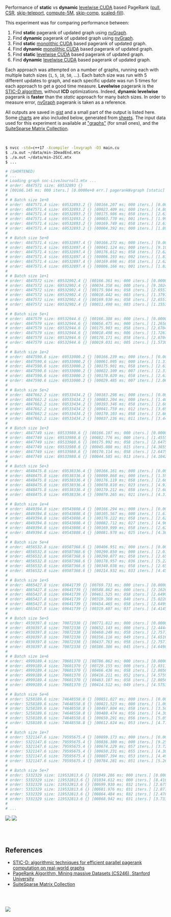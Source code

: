 Performance of **static** vs **dynamic** [levelwise CUDA] based PageRank ([pull], [CSR],
[skip-teleport], [compute-5M], [skip-comp], [scaled-fill]).

This experiment was for comparing performance between:
1. Find **static** pagerank of updated graph using [nvGraph][pr-nvgraph].
2. Find **dynamic** pagerank of updated graph using [nvGraph][pr-nvgraph].
3. Find **static** [monolithic CUDA] based pagerank of updated graph.
4. Find **dynamic** [monolithic CUDA] based pagerank of updated graph.
5. Find **static** [levelwise CUDA] based pagerank of updated graph.
6. Find **dynamic** [levelwise CUDA] based pagerank of updated graph.

Each approach was attempted on a number of graphs, running each with multiple
batch sizes (`1`, `5`, `10`, `50`, ...). Each batch size was run with 5
different updates to graph, and each specific update was run 5 times for each
approach to get a good time measure. **Levelwise** pagerank is the
[STIC-D algorithm], without **ICD** optimizations. Indeed, **dynamic levelwise**
pagerank is **faster** than the *static* approach for many batch sizes. In
order to measure error, [nvGraph] pagerank is taken as a reference.

All outputs are saved in [gist] and a small part of the output is listed
here. Some [charts] are also included below, generated from [sheets]. The input
data used for this experiment is available at ["graphs"] (for small ones), and
the [SuiteSparse Matrix Collection].

<br>

```bash
$ nvcc -std=c++17 -Xcompiler -lnvgraph -O3 main.cu
$ ./a.out ~/data/min-1DeadEnd.mtx
$ ./a.out ~/data/min-2SCC.mtx
$ ...

# (SHORTENED)
# ...
# Loading graph soc-LiveJournal1.mtx ...
# order: 4847571 size: 69532893 {}
# [00166.145 ms; 000 iters.] [0.0000e+0 err.] pagerankNvgraph [static]
#
# # Batch size 1e+0
# order: 4847571.4 size: 69532893.2 {} [00166.207 ms; 000 iters.] [0.0000e+0 err.] pagerankNvgraph [static]
# order: 4847571.4 size: 69532893.2 {} [00023.409 ms; 000 iters.] [4.8099e-7 err.] pagerankNvgraph [dynamic]
# order: 4847571.4 size: 69532893.2 {} [00175.986 ms; 058 iters.] [2.6337e-6 err.] pagerankMonolithic [static]
# order: 4847571.4 size: 69532893.2 {} [00003.770 ms; 001 iters.] [1.9923e-6 err.] pagerankMonolithic [dynamic]
# order: 4847571.4 size: 69532893.2 {} [00169.749 ms; 058 iters.] [2.6337e-6 err.] pagerankLevelwise [static]
# order: 4847571.4 size: 69532893.2 {} [00004.392 ms; 000 iters.] [1.8941e-6 err.] pagerankLevelwise [dynamic]
#
# # Batch size 5e+0
# order: 4847571.4 size: 69532897.4 {} [00166.272 ms; 000 iters.] [0.0000e+0 err.] pagerankNvgraph [static]
# order: 4847571.4 size: 69532897.4 {} [00041.124 ms; 000 iters.] [9.1002e-7 err.] pagerankNvgraph [dynamic]
# order: 4847571.4 size: 69532897.4 {} [00176.012 ms; 058 iters.] [2.6201e-6 err.] pagerankMonolithic [static]
# order: 4847571.4 size: 69532897.4 {} [00006.193 ms; 002 iters.] [1.8311e-6 err.] pagerankMonolithic [dynamic]
# order: 4847571.4 size: 69532897.4 {} [00169.698 ms; 058 iters.] [2.6201e-6 err.] pagerankLevelwise [static]
# order: 4847571.4 size: 69532897.4 {} [00006.166 ms; 001 iters.] [1.8307e-6 err.] pagerankLevelwise [dynamic]
#
# # Batch size 1e+1
# order: 4847572 size: 69532902.4 {} [00166.361 ms; 000 iters.] [0.0000e+0 err.] pagerankNvgraph [static]
# order: 4847572 size: 69532902.4 {} [00034.358 ms; 000 iters.] [9.1024e-7 err.] pagerankNvgraph [dynamic]
# order: 4847572 size: 69532902.4 {} [00175.984 ms; 058 iters.] [2.6557e-6 err.] pagerankMonolithic [static]
# order: 4847572 size: 69532902.4 {} [00010.442 ms; 003 iters.] [1.3797e-6 err.] pagerankMonolithic [dynamic]
# order: 4847572 size: 69532902.4 {} [00169.930 ms; 058 iters.] [2.6557e-6 err.] pagerankLevelwise [static]
# order: 4847572 size: 69532902.4 {} [00011.490 ms; 003 iters.] [1.1553e-6 err.] pagerankLevelwise [dynamic]
#
# # Batch size 5e+1
# order: 4847579 size: 69532944.6 {} [00166.308 ms; 000 iters.] [0.0000e+0 err.] pagerankNvgraph [static]
# order: 4847579 size: 69532944.6 {} [00056.475 ms; 000 iters.] [1.2656e-6 err.] pagerankNvgraph [dynamic]
# order: 4847579 size: 69532944.6 {} [00175.903 ms; 058 iters.] [2.6704e-6 err.] pagerankMonolithic [static]
# order: 4847579 size: 69532944.6 {} [00018.498 ms; 006 iters.] [1.7267e-6 err.] pagerankMonolithic [dynamic]
# order: 4847579 size: 69532944.6 {} [00170.171 ms; 058 iters.] [2.6704e-6 err.] pagerankLevelwise [static]
# order: 4847579 size: 69532944.6 {} [00019.031 ms; 005 iters.] [1.5730e-6 err.] pagerankLevelwise [dynamic]
#
# # Batch size 1e+2
# order: 4847590.6 size: 69533000.2 {} [00166.239 ms; 000 iters.] [0.0000e+0 err.] pagerankNvgraph [static]
# order: 4847590.6 size: 69533000.2 {} [00061.095 ms; 000 iters.] [1.3170e-6 err.] pagerankNvgraph [dynamic]
# order: 4847590.6 size: 69533000.2 {} [00175.901 ms; 058 iters.] [2.6394e-6 err.] pagerankMonolithic [static]
# order: 4847590.6 size: 69533000.2 {} [00022.109 ms; 007 iters.] [2.3196e-6 err.] pagerankMonolithic [dynamic]
# order: 4847590.6 size: 69533000.2 {} [00170.020 ms; 058 iters.] [2.6394e-6 err.] pagerankLevelwise [static]
# order: 4847590.6 size: 69533000.2 {} [00029.485 ms; 007 iters.] [2.0674e-6 err.] pagerankLevelwise [dynamic]
#
# # Batch size 5e+2
# order: 4847662.2 size: 69533434.2 {} [00183.298 ms; 000 iters.] [0.0000e+0 err.] pagerankNvgraph [static]
# order: 4847662.2 size: 69533434.2 {} [00083.204 ms; 000 iters.] [1.4059e-6 err.] pagerankNvgraph [dynamic]
# order: 4847662.2 size: 69533434.2 {} [00193.346 ms; 058 iters.] [2.6631e-6 err.] pagerankMonolithic [static]
# order: 4847662.2 size: 69533434.2 {} [00041.759 ms; 012 iters.] [3.6946e-6 err.] pagerankMonolithic [dynamic]
# order: 4847662.2 size: 69533434.2 {} [00170.103 ms; 058 iters.] [2.6631e-6 err.] pagerankLevelwise [static]
# order: 4847662.2 size: 69533434.2 {} [00037.236 ms; 011 iters.] [3.4490e-6 err.] pagerankLevelwise [dynamic]
#
# # Batch size 1e+3
# order: 4847749 size: 69533980.6 {} [00166.107 ms; 000 iters.] [0.0000e+0 err.] pagerankNvgraph [static]
# order: 4847749 size: 69533980.6 {} [00082.776 ms; 000 iters.] [1.4555e-6 err.] pagerankNvgraph [dynamic]
# order: 4847749 size: 69533980.6 {} [00175.992 ms; 058 iters.] [2.6475e-6 err.] pagerankMonolithic [static]
# order: 4847749 size: 69533980.6 {} [00045.088 ms; 015 iters.] [4.3855e-6 err.] pagerankMonolithic [dynamic]
# order: 4847749 size: 69533980.6 {} [00170.114 ms; 058 iters.] [2.6475e-6 err.] pagerankLevelwise [static]
# order: 4847749 size: 69533980.6 {} [00044.585 ms; 013 iters.] [4.1042e-6 err.] pagerankLevelwise [dynamic]
#
# # Batch size 5e+3
# order: 4848475.8 size: 69538336.4 {} [00166.161 ms; 000 iters.] [0.0000e+0 err.] pagerankNvgraph [static]
# order: 4848475.8 size: 69538336.4 {} [00099.868 ms; 000 iters.] [1.5585e-6 err.] pagerankNvgraph [dynamic]
# order: 4848475.8 size: 69538336.4 {} [00176.119 ms; 058 iters.] [2.6079e-6 err.] pagerankMonolithic [static]
# order: 4848475.8 size: 69538336.4 {} [00070.810 ms; 023 iters.] [4.9181e-6 err.] pagerankMonolithic [dynamic]
# order: 4848475.8 size: 69538336.4 {} [00170.212 ms; 058 iters.] [2.6079e-6 err.] pagerankLevelwise [static]
# order: 4848475.8 size: 69538336.4 {} [00070.265 ms; 021 iters.] [4.3191e-6 err.] pagerankLevelwise [dynamic]
#
# # Batch size 1e+4
# order: 4849394.8 size: 69543808.4 {} [00166.294 ms; 000 iters.] [0.0000e+0 err.] pagerankNvgraph [static]
# order: 4849394.8 size: 69543808.4 {} [00105.567 ms; 000 iters.] [1.6712e-6 err.] pagerankNvgraph [dynamic]
# order: 4849394.8 size: 69543808.4 {} [00176.222 ms; 058 iters.] [2.6247e-6 err.] pagerankMonolithic [static]
# order: 4849394.8 size: 69543808.4 {} [00082.712 ms; 027 iters.] [4.9692e-6 err.] pagerankMonolithic [dynamic]
# order: 4849394.8 size: 69543808.4 {} [00169.999 ms; 058 iters.] [2.6247e-6 err.] pagerankLevelwise [static]
# order: 4849394.8 size: 69543808.4 {} [00081.970 ms; 025 iters.] [4.3628e-6 err.] pagerankLevelwise [dynamic]
#
# # Batch size 5e+4
# order: 4856532.8 size: 69587368.6 {} [00406.951 ms; 000 iters.] [0.0000e+0 err.] pagerankNvgraph [static]
# order: 4856532.8 size: 69587368.6 {} [00290.850 ms; 000 iters.] [2.0169e-6 err.] pagerankNvgraph [dynamic]
# order: 4856532.8 size: 69587368.6 {} [00290.077 ms; 058 iters.] [2.6554e-6 err.] pagerankMonolithic [static]
# order: 4856532.8 size: 69587368.6 {} [00178.957 ms; 036 iters.] [5.2206e-6 err.] pagerankMonolithic [dynamic]
# order: 4856532.8 size: 69587368.6 {} [00340.038 ms; 058 iters.] [2.6554e-6 err.] pagerankLevelwise [static]
# order: 4856532.8 size: 69587368.6 {} [00214.932 ms; 033 iters.] [4.4503e-6 err.] pagerankLevelwise [dynamic]
#
# # Batch size 1e+5
# order: 4865427.8 size: 69641739 {} [00769.731 ms; 000 iters.] [0.0000e+0 err.] pagerankNvgraph [static]
# order: 4865427.8 size: 69641739 {} [00588.862 ms; 000 iters.] [2.1626e-6 err.] pagerankNvgraph [dynamic]
# order: 4865427.8 size: 69641739 {} [00461.525 ms; 058 iters.] [2.6499e-6 err.] pagerankMonolithic [static]
# order: 4865427.8 size: 69641739 {} [00319.360 ms; 040 iters.] [5.0220e-6 err.] pagerankMonolithic [dynamic]
# order: 4865427.8 size: 69641739 {} [00454.465 ms; 058 iters.] [2.6499e-6 err.] pagerankLevelwise [static]
# order: 4865427.8 size: 69641739 {} [00319.607 ms; 037 iters.] [4.4145e-6 err.] pagerankLevelwise [dynamic]
#
# # Batch size 5e+5
# order: 4930397.8 size: 70072338 {} [00771.812 ms; 000 iters.] [0.0000e+0 err.] pagerankNvgraph [static]
# order: 4930397.8 size: 70072338 {} [00652.143 ms; 000 iters.] [2.4444e-6 err.] pagerankNvgraph [dynamic]
# order: 4930397.8 size: 70072338 {} [00460.249 ms; 058 iters.] [2.7571e-6 err.] pagerankMonolithic [static]
# order: 4930397.8 size: 70072338 {} [00356.116 ms; 049 iters.] [4.6516e-6 err.] pagerankMonolithic [dynamic]
# order: 4930397.8 size: 70072338 {} [00437.763 ms; 058 iters.] [2.7571e-6 err.] pagerankLevelwise [static]
# order: 4930397.8 size: 70072338 {} [00386.386 ms; 045 iters.] [4.6498e-6 err.] pagerankLevelwise [dynamic]
#
# # Batch size 1e+6
# order: 4999189.4 size: 70601370 {} [00786.062 ms; 000 iters.] [0.0000e+0 err.] pagerankNvgraph [static]
# order: 4999189.4 size: 70601370 {} [00729.155 ms; 000 iters.] [2.0311e-6 err.] pagerankNvgraph [dynamic]
# order: 4999189.4 size: 70601370 {} [00466.436 ms; 058 iters.] [2.8056e-6 err.] pagerankMonolithic [static]
# order: 4999189.4 size: 70601370 {} [00416.211 ms; 052 iters.] [4.5759e-6 err.] pagerankMonolithic [dynamic]
# order: 4999189.4 size: 70601370 {} [00463.187 ms; 058 iters.] [2.8056e-6 err.] pagerankLevelwise [static]
# order: 4999189.4 size: 70601370 {} [00414.512 ms; 049 iters.] [4.5753e-6 err.] pagerankLevelwise [dynamic]
#
# # Batch size 5e+6
# order: 5258189.6 size: 74648558.8 {} [00851.027 ms; 000 iters.] [0.0000e+0 err.] pagerankNvgraph [static]
# order: 5258189.6 size: 74648558.8 {} [00821.523 ms; 000 iters.] [1.0021e-6 err.] pagerankNvgraph [dynamic]
# order: 5258189.6 size: 74648558.8 {} [00497.804 ms; 058 iters.] [3.5681e-6 err.] pagerankMonolithic [static]
# order: 5258189.6 size: 74648558.8 {} [00480.474 ms; 056 iters.] [4.3080e-6 err.] pagerankMonolithic [dynamic]
# order: 5258189.6 size: 74648558.8 {} [00650.291 ms; 056 iters.] [5.0597e-6 err.] pagerankLevelwise [static]
# order: 5258189.6 size: 74648558.8 {} [00612.824 ms; 053 iters.] [4.7137e-6 err.] pagerankLevelwise [dynamic]
#
# # Batch size 1e+7
# order: 5321147.6 size: 79595675.4 {} [00899.173 ms; 000 iters.] [0.0000e+0 err.] pagerankNvgraph [static]
# order: 5321147.6 size: 79595675.4 {} [00836.380 ms; 000 iters.] [9.2568e-7 err.] pagerankNvgraph [dynamic]
# order: 5321147.6 size: 79595675.4 {} [00674.229 ms; 057 iters.] [3.7252e-6 err.] pagerankMonolithic [static]
# order: 5321147.6 size: 79595675.4 {} [00650.231 ms; 055 iters.] [4.3098e-6 err.] pagerankMonolithic [dynamic]
# order: 5321147.6 size: 79595675.4 {} [00807.394 ms; 053 iters.] [4.4987e-6 err.] pagerankLevelwise [static]
# order: 5321147.6 size: 79595675.4 {} [00784.281 ms; 051 iters.] [5.2691e-6 err.] pagerankLevelwise [dynamic]
#
# # Batch size 5e+7
# order: 5332329 size: 119532813.6 {} [01049.286 ms; 000 iters.] [0.0000e+0 err.] pagerankNvgraph [static]
# order: 5332329 size: 119532813.6 {} [01034.612 ms; 000 iters.] [8.4161e-8 err.] pagerankNvgraph [dynamic]
# order: 5332329 size: 119532813.6 {} [00699.930 ms; 032 iters.] [2.6754e-6 err.] pagerankMonolithic [static]
# order: 5332329 size: 119532813.6 {} [00681.976 ms; 031 iters.] [2.8770e-6 err.] pagerankMonolithic [dynamic]
# order: 5332329 size: 119532813.6 {} [00864.484 ms; 032 iters.] [2.4783e-6 err.] pagerankLevelwise [static]
# order: 5332329 size: 119532813.6 {} [00868.942 ms; 031 iters.] [3.7332e-6 err.] pagerankLevelwise [dynamic]
#
# ...
```

[![](https://i.imgur.com/jSWK5AH.gif)][sheets]
[![](https://i.imgur.com/CYFzTqr.gif)][sheets]

<br>
<br>


## References

- [STIC-D: algorithmic techniques for efficient parallel pagerank computation on real-world graphs][STIC-D algorithm]
- [PageRank Algorithm, Mining massive Datasets (CS246), Stanford University](http://snap.stanford.edu/class/cs246-videos-2019/lec9_190205-cs246-720.mp4)
- [SuiteSparse Matrix Collection]

<br>
<br>

[![](https://i.imgur.com/pH5CTr2.jpg)](https://www.youtube.com/watch?v=rskLxOHNF3k)

[SuiteSparse Matrix Collection]: https://suitesparse-collection-website.herokuapp.com
[STIC-D algorithm]: https://www.slideshare.net/SubhajitSahu/sticd-algorithmic-techniques-for-efficient-parallel-pagerank-computation-on-realworld-graphs
[nvGraph]: https://github.com/rapidsai/nvgraph
["graphs"]: https://github.com/puzzlef/graphs
[pr-nvgraph]: https://github.com/puzzlef/pagerank-nvgraph-dynamic
[monolithic CUDA]: https://github.com/puzzlef/pagerank-levelwise-cuda
[levelwise CUDA]: https://github.com/puzzlef/pagerank-levelwise-cuda
[pull]: https://github.com/puzzlef/pagerank
[CSR]: https://github.com/puzzlef/pagerank
[skip-teleport]: https://github.com/puzzlef/pagerank-levelwise
[compute-5M]: https://github.com/puzzlef/pagerank-levelwise-cuda
[skip-comp]: https://github.com/puzzlef/pagerank-levelwise-dynamic
[scaled-fill]: https://github.com/puzzlef/pagerank-dynamic
[gist]: https://gist.github.com/wolfram77/45d64c5401521b3cb18ffb15ed567c1a
[charts]: https://photos.app.goo.gl/mu2v8BrMsxkWKEM17
[sheets]: https://docs.google.com/spreadsheets/d/17-W0dGD6wjBvVaXVILlmUGFpBnPfaMIRPaqRf7u9mUk/edit?usp=sharing
